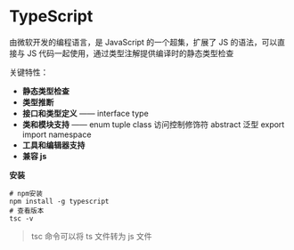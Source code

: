 # TypeScript

由微软开发的编程语言，是 JavaScript 的一个超集，扩展了 JS 的语法，可以直接与 JS 代码一起使用，通过类型注解提供编译时的静态类型检查

关键特性：
- **静态类型检查**
- **类型推断**
- **接口和类型定义** —— interface type
- **类和模块支持** —— enum tuple class 访问控制修饰符 abstract 泛型 export import namespace
- **工具和编辑器支持**
- **兼容 js**

**安装**

```shell
# npm安装
npm install -g typescript
# 查看版本
tsc -v
```

> tsc 命令可以将 ts 文件转为 js 文件

